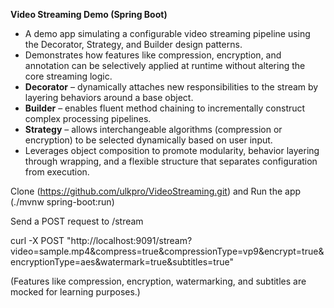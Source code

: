 **Video Streaming Demo (Spring Boot)**

- A demo app simulating a configurable video streaming pipeline using the Decorator, Strategy, and Builder design patterns.
- Demonstrates how features like compression, encryption, and annotation can be selectively applied at runtime without altering the core streaming logic.
- **Decorator** – dynamically attaches new responsibilities to the stream by layering behaviors around a base object.
- **Builder** – enables fluent method chaining to incrementally construct complex processing pipelines.
- **Strategy** – allows interchangeable algorithms (compression or encryption) to be selected dynamically based on user input.
- Leverages object composition to promote modularity, behavior layering through wrapping, and a flexible structure that separates configuration from execution.

Clone (https://github.com/ulkpro/VideoStreaming.git)
and Run the app (./mvnw spring-boot:run)

Send a POST request to /stream

curl -X POST "http://localhost:9091/stream?video=sample.mp4&compress=true&compressionType=vp9&encrypt=true&encryptionType=aes&watermark=true&subtitles=true"

(Features like compression, encryption, watermarking, and subtitles are mocked for learning purposes.)
